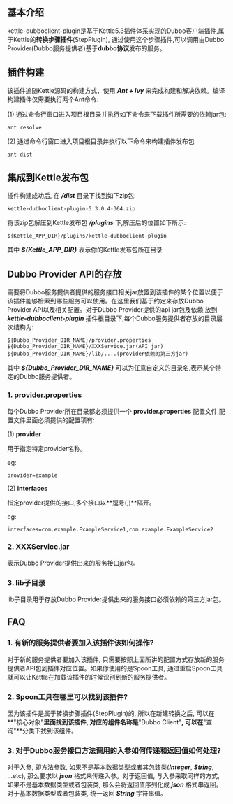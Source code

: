 ## 基本介绍

kettle-dubboclient-plugin是基于Kettle5.3插件体系实现的Dubbo客户端插件,属于Kettle的**转换步骤插件**(StepPlugin), 通过使用这个步骤插件,可以调用由Dubbo Provider(Dubbo服务提供者)基于**dubbo协议**发布的服务。
  
## 插件构建

该插件追随Kettle源码的构建方式，使用 ***Ant + Ivy*** 来完成构建和解决依赖。编译构建插件仅需要执行两个Ant命令:

(1) 通过命令行窗口进入项目根目录并执行如下命令来下载插件所需要的依赖jar包:

	ant resolve

(2) 通过命令行窗口进入项目根目录并执行以下命令来构建插件发布包
 
	ant dist

## 集成到Kettle发布包

插件构建成功后, 在 ***/dist*** 目录下找到如下zip包:

	kettle-dubboclient-plugin-5.3.0.4-364.zip

将该zip包解压到Kettle发布包 ***/plugins*** 下,解压后的位置如下所示:
  
	${Kettle_APP_DIR}/plugins/kettle-dubboclient-plugin

其中 ***${Kettle\_APP\_DIR}*** 表示你的Kettle发布包所在目录

## Dubbo Provider API的存放

需要将Dubbo服务提供者提供的服务接口相关jar放置到该插件的某个位置以便于该插件能够检索到哪些服务可以使用。在这里我们基于约定来存放Dubbo Provider API以及相关配置。对于Dubbo Provider提供的api jar包及依赖,放到 ***kettle-dubboclient-plugin*** 插件根目录下,每个Dubbo服务提供者存放的目录层次结构为:  

	${Dubbo_Provider_DIR_NAME}/provider.properties  
	${Dubbo_Provider_DIR_NAME}/XXXService.jar(API jar)  
	${Dubbo_Provider_DIR_NAME}/lib/....(provider依赖的第三方jar)  

其中 ***${Dubbo\_Provider\_DIR\_NAME}*** 可以为任意自定义的目录名,表示某个特定的Dubbo服务提供者。

### 1. provider.properties

每个Dubbo Provider所在目录都必须提供一个 **provider.properties** 配置文件,配置文件里面必须提供的配置项有: 

(1) **provider**

用于指定特定provider名称。

eg:

	provider=example

(2) **interfaces**

指定provider提供的接口,多个接口以**逗号(,)**隔开。

eg:

	interfaces=com.example.ExampleService1,com.example.ExampleService2 

### 2. XXXService.jar

表示Dubbo Provider提供出来的服务接口jar包。

### 3. lib子目录

lib子目录用于存放Dubbo Provider提供出来的服务接口必须依赖的第三方jar包。

## FAQ

### 1. 有新的服务提供者要加入该插件该如何操作?

对于新的服务提供者要加入该插件, 只需要按照上面所讲的配置方式存放新的服务提供者API包到插件对应位置。如果你使用的是Spoon工具, 通过重启Spoon工具就可以让Kettle在加载该插件的时候识别到新的服务提供者。

### 2. Spoon工具在哪里可以找到该插件?

因为该插件是属于转换步骤插件(StepPlugin)的, 所以在新建转换之后, 可以在**"核心对象"**里面找到该插件, 对应的组件名称是**"Dubbo Client"**, 可以在**"查询"**分类下找到该组件。

### 3. 对于Dubbo服务接口方法调用的入参如何传递和返回值如何处理?

对于入参, 即方法参数, 如果不是基本数据类型或者其包装类(***Integer***, ***String***, ...etc), 那么要求以 ***json*** 格式来传递入参。对于返回值, 与入参采取同样的方式, 如果不是基本数据类型或者包装类, 那么会将返回值序列化成 ***json*** 格式串返回。对于基本数据类型或者包装类, 统一返回 ***String*** 字符串值。

